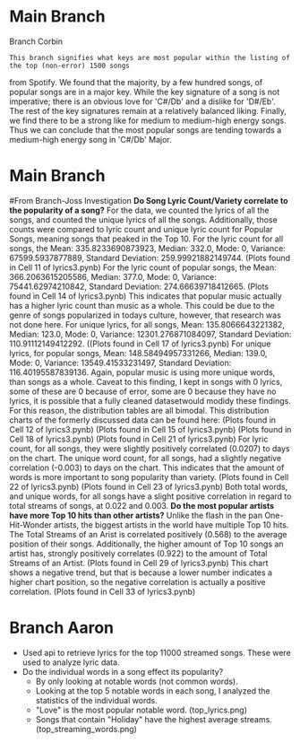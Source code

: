 # Main Branch

Branch Corbin

	This branch signifies what keys are most popular within the listing of the top (non-error) 1500 songs
from Spotify. We found that the majority, by a few hundred songs, of popular songs are in a major key. 
While the key signature of a song is not imperative; there is an obvious love for 'C#/Db' and a dislike for 
'D#/Eb'. The rest of the key signatures remain at a relatively balanced liking. Finally, we find there to be a
strong like for medium to medium-high energy songs. Thus we can conclude that the most popular songs are tending
towards a medium-high energy song in 'C#/Db' Major.


# Main Branch
#From Branch-Joss Investigation
**Do Song Lyric Count/Variety correlate to the popularity of a song?**
For the data, we counted the lyrics of all the songs, and counted the unique lyrics of all the songs. Additionally, those counts were compared to lyric count and unique lyric count for Popular Songs, meaning songs that peaked in the Top 10.
For the lyric count for all songs, the Mean: 335.8233690873923, Median: 332.0, Mode: 0, Variance: 67599.5937877889, Standard Deviation: 259.99921882149744.
(Plots found in Cell 11 of lyrics3.pynb)
For the lyric count of popular songs, the Mean: 366.2063615205586, Median: 377.0, Mode: 0, Variance: 75441.62974210842, Standard Deviation: 274.66639718412665.
(Plots found in Cell 14 of lyrics3.pynb)
This indicates that popular music actually has a higher lyric count than music as a whole. This could be due to the genre of songs popularized in todays culture, however, that research was not done here.
For unique lyrics, for all songs, Mean: 135.8066643221382, Median: 123.0, Mode: 0, Variance: 12301.276871084097, Standard Deviation: 110.91112149412292.
((Plots found in Cell 17 of lyrics3.pynb)
For unique lyrics, for popular songs, Mean: 148.58494957331266, Median: 139.0, Mode: 0, Variance: 13549.41533231497, Standard Deviation: 116.40195587839136.
Again, popular music is using more unique words, than songs as a whole.
Caveat to this finding, I kept in songs with 0 lyrics, some of these are 0 because of error, some are 0 because they have no lyrics, it is possible that a fully cleaned datasetwould modidy these findings. For this reason, the distribution tables are all bimodal.
This distribution charts of the formerly discussed data can be found here:
(Plots found in Cell 12 of lyrics3.pynb)
(Plots found in Cell 15 of lyrics3.pynb)
(Plots found in Cell 18 of lyrics3.pynb)
(Plots found in Cell 21 of lyrics3.pynb)
For lyric count, for all songs, they were slightly positively correlated (0.0207) to days on the chart. The unique word count, for all songs, had a slightly negative correlation (-0.003) to days on the chart. This indicates that the amount of words is more important to song popularity than variety.
(Plots found in Cell 22 of lyrics3.pynb)
(Plots found in Cell 23 of lyrics3.pynb)
Both total words, and unique words, for all songs have a slight positive correlation in regard to total streams of songs, at 0.022 and 0.003.
**Do the most popular artists have more Top 10 hits than other artists?**
Unlike the flash in the pan One-Hit-Wonder artists, the biggest artists in the world have multiple Top 10 hits. The Total Streams of an Arist is correlated positively (0.568) to the average position of their songs. Additionally, the higher amount of Top 10 songs an artist has, strongly positively correlates (0.922) to the amount of Total Streams of an Artist.
(Plots found in Cell 29 of lyrics3.pynb) This chart shows a negative trend, but that is because a lower number indicates a higher chart position, so the negative correlation is actually a positive correlation.
(Plots found in Cell 33 of lyrics3.pynb)

# Branch Aaron
- Used api to retrieve lyrics for the top 11000 streamed songs. These were used to analyze lyric data.
- Do the individual words in a song effect its popularity?
	- By only looking at notable words (not common words). 
	- Looking at the top 5 notable words in each song, I analyzed the statistics of the individual words.
	- "Love" is the most popular notable word. (top_lyrics.png)
	- Songs that contain "Holiday" have the highest average streams. (top_streaming_words.png)
